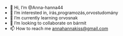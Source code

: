 - 👋 Hi, I’m @Anna-hanna44
- 👀 I’m interested in, írás,programozás,orvostudomány
- 🌱 I’m currently learning orvosnak
- 💞️ I’m looking to collaborate on bármit
- 📫 How to reach me annahannakiss@gmail.com

<!---
Anna-hanna44/Anna-hanna44 is a ✨ special ✨ repository because its `README.md` (this file) appears on your GitHub profile.
You can click the Preview link to take a look at your changes.
--->
